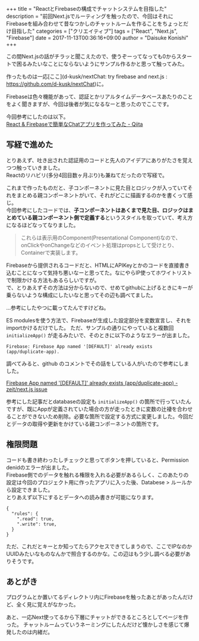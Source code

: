 +++
title = "ReactとFirebaseの構成でチャットシステムを目指した"
description = "前回Next.jsでルーティングを触ったので、今回はそれにFirebaseを組み合わせて昔なつかしのチャットルームを作ることをちょっとだけ目指した"
categories = ["クリエイティブ"]
tags = ["React", "Next.js", "Firebase"]
date = 2017-11-13T00:36:16+09:00
author = "Daisuke Konishi"
+++


この間Next.jsの話がチラッと聞こえたので、使うぞーってなっても0からスタートで困るみたいなことにならないようにサンプル作るかと思って触ってみた。

作ったものは一応[ここ](d-kusk/nextChat: try firebase and next.js : https://github.com/d-kusk/nextChat)に。

Firebaseは色々機能があって、認証とかリアルタイムデータベースあたりのことをよく聞きますが、今回は後者が気になるなーと思ったのでここです。

今回参考にしたのは以下。  
[React & Firebaseで簡単なChatアプリを作ってみた - Qiita](https://qiita.com/kazushikawamura/items/58ea222b3cc289882d79#component%E3%81%AE%E4%BD%9C%E6%88%90)


## 写経で進めた
とりあえず、吐き出された認証用のコードと先人のアイデアにありがたさを覚えつつ触っていきました。  
Reactのリハビリ(多分4回目数ヶ月ぶり)も兼ねてだったので写経で。

これまで作ったものだと、子コンポーネントに見た目とロジックが入っていてそれをまとめる親コンポーネントがいて、それがどこに描画するのかを書くって感じ。  
今回参考にしたコードでは、**子コンポーネントはあくまで見た目、ロジックはまとめている親コンポーネント側で定義する**というスタイルを取っていて、考え方になるほどなってなりました。

> これらは表示用のComponent(Presentational Component)なので、onClickやonChangeなどのイベント処理はpropsとして受けとり、Containerで実装します。

Firebaseから提供されるコードだと、HTMLにAPIKeyとかのコードを直接書き込むことになって気持ち悪いなーと思ってた。なにやらIP使ってホワイトリストで制限かける方法もあるらしいですが。  
で、とりあえずその方法は分からないので、せめてgithubに上げるときにキーが乗らないような構成にしたいなと思ってその辺も調べてました。

…参考にしたやつに載ってたんですけどね。

ES modulesを使う方法で、Firebaseが生成した設定部分を変数宣言し、それをimportかけるだけでした。
ただ、サンプルの通りにやっていると複数回 ``initializeApp()`` が走るみたいで、そのときに以下のようなエラーが出ました。

```
Firebase: Firebase App named '[DEFAULT]' already exists (app/duplicate-app).
```

調べてみると、github のコメントでその話をしている人がいたので参考にしました。

[Firebase App named '[DEFAULT]' already exists (app/duplicate-app) - zeit/next.js issue](https://github.com/zeit/next.js/issues/1999#issuecomment-326805233)

参考にした記事だとdatabaseの設定も ``initializeApp()`` の箇所で行っていたんですが、既にAppが定義されていた場合の方が走ったときに変数の辻褄を合わせることができないため削除。必要な箇所で設定する方式に変更しました。今回だとデータの取得や更新をかけている親コンポーネントの箇所です。


## 権限問題
コードも書き終わったしチェックと思ってボタンを押していると、Permission denidのエラーが出ました。  
Firebase側でのデータを触れる権限を入れる必要があるらしく、このあたりの設定は今回のプロジェクト用に作ったアプリに入った後、Databese > ルールから設定できました。  
とりあえず以下にするとデータへの読み書きが可能になります。

```
{
  "rules": {
    ".read": true,
    ".write": true,
  }
}
```

ただ、これだとキーとか知ってたらアクセスできてしまうので、ここでIPなのかUUIDみたいなものなんかで照合するのかな。この辺はもう少し調べる必要がありそうです。

## あとがき
プログラムとか置いてるディレクトリ内にFirebaseを触ったあとがあったんだけど、全く見に覚えがなかった。

あと、一応Next使ってるから下層にチャットができるところとしてページを作った。
チャットルームっていうネーミングにしたんだけど懐かしさを感じて爆発したのは内緒だ。